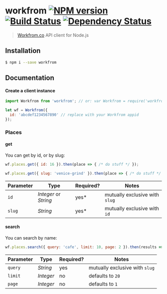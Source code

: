 # workfrom [![NPM version][npm-image]][npm-url] [![Build Status][travis-image]][travis-url] [![Dependency Status][daviddm-image]][daviddm-url]

> [Workfrom.co](https://workfrom.co/) API client for Node.js


## Installation

```sh
$ npm i --save workfrom
```

## Documentation

#### Create a client instance

```js
import Workfrom from 'workfrom'; // or: var Workfrom = require('workfrom')

let wf = Workfrom({
  id: 'abcdef1234567890' // replace with your Workfrom appid
});
```

### Places

#### get

You can get by id, or by slug:

```js
wf.places.get({ id: 16 }).then(place => { /* do stuff */ });

wf.places.get({ slug: 'venice-grind' }).then(place => { /* do stuff */ });
```

Parameter | Type | Required? | Notes
--- | --- | --- | ------
`id` | _Integer_ or _String_ | yes* | mutually exclusive with `slug`
`slug` | _String_            | yes* | mutually exclusive with `id`


#### search

You can search by name:

```js
wf.places.search({ query: 'cafe', limit: 10, page: 2 }).then(results => { /* do stuff */ });
```

Parameter | Type | Required? | Notes
--- | --- | --- | ------
`query`   | _String_  | yes | mutually exclusive with `slug`
`limit`   | _Integer_ | no  | defaults to `20`
`page`    | _Integer_ | no  | defaults to `1`


[npm-image]: https://badge.fury.io/js/workfrom.svg
[npm-url]: https://npmjs.org/package/workfrom
[travis-image]: https://travis-ci.org/kyleshockey/workfrom.svg?branch=master
[travis-url]: https://travis-ci.org/kyleshockey/workfrom
[daviddm-image]: https://david-dm.org/kyleshockey/workfrom.svg?theme=shields.io
[daviddm-url]: https://david-dm.org/kyleshockey/workfrom
